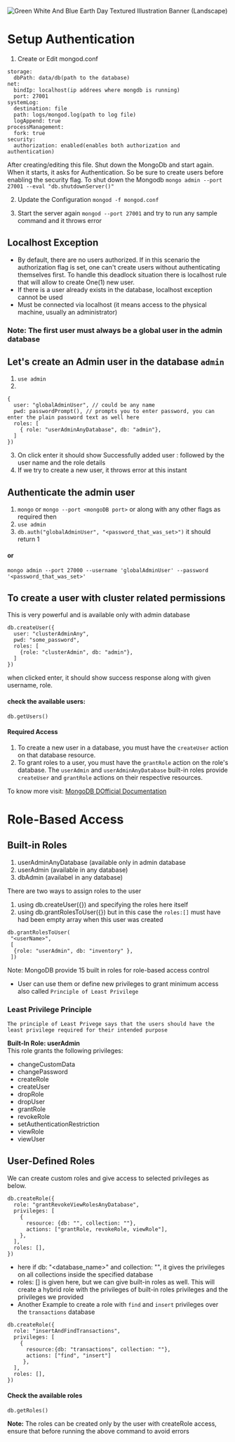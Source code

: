 ![Green White And Blue Earth Day Textured Illustration Banner (Landscape)](https://user-images.githubusercontent.com/60538942/160297488-4efd6cb9-fc99-4db5-8699-de1e3f2c93ed.png)



# Setup Authentication
1. Create or Edit mongod.conf
```
storage:
  dbPath: data/db(path to the database)
net:
  bindIp: localhost(ip addrees where mongdb is running)
  port: 27001
systemLog:
  destination: file
  path: logs/mongod.log(path to log file)
  logAppend: true
processManagement:
  fork: true
security:
  authorization: enabled(enables both authorization and authentication)
```

After creating/editing this file. Shut down the MongoDb and start again. When it starts, it asks for Authentication.
So be sure to create users before enabling the security flag.
To shut down the Mongodb `mongo admin --port 27001 --eval "db.shutdownServer()"`

2. Update the Configuration
`mongod -f mongod.conf`

3. Start the server again `mongod --port 27001` and try to run any sample command and it throws error

## Localhost Exception
- By default, there are no users authorized. If in this scenario the authorization flag is set, one can't create users without authenticating themselves first. 
To handle this deadlock situation there is localhost rule that will allow to create One(1) new user.
- If there is a user already exists in the database, localhost exception cannot be used
- Must be connected via localhost (it means access to the physical machine, usually an administrator)

### Note: The first user must always be a global user in the admin database

## Let's create an Admin user in the database `admin`
1. `use admin`
2.
 ```db.createUser(
 {
   user: "globalAdminUser", // could be any name
   pwd: passwordPrompt(), // prompts you to enter password, you can enter the plain password text as well here
   roles: [
     { role: "userAdminAnyDatabase", db: "admin"},
   ]
 })
 ```
 3. On click enter it should show Successfully added user : followed by the user name and the role details
 4. If we try to create a new user, it throws error at this instant

## Authenticate the admin user
1. `mongo` or `mongo --port <mongoDB port>` or along with any other flags as required
then
2. `use admin`
3. `db.auth("globalAdminUser", "<password_that_was_set>")`
it should return 1
#### or 
`mongo admin --port 27000 --username 'globalAdminUser' --password '<password_that_was_set>'`

## To create a user with cluster related permissions
This is very powerful and is available only with admin database
```
db.createUser({
  user: "clusterAdminAny",
  pwd: "some_password",
  roles: [
    {role: "clusterAdmin", db: "admin"},
  ]
})
```
when clicked enter, it should show success response along with given username, role.

#### check the available users: 
`db.getUsers()`

#### Required Access
1. To create a new user in a database, you must have the `createUser` action on that database resource.
2. To grant roles to a user, you must have the `grantRole` action on the role's database.
The `userAdmin` and `userAdminAnyDatabase` built-in roles provide `createUser` and `grantRole` actions on their respective resources.

To know more visit: [MongoDB DOfficial Documentation](https://www.mongodb.com/docs/manual/reference/method/db.createUser/)

# Role-Based Access
## Built-in Roles
1. userAdminAnyDatabase (available only in admin database
2. userAdmin (available in any database)
3. dbAdmin (availabel in any database)

There are two ways to assign roles to the user
1. using db.createUser({}) and specifying the roles here itself
2. using db.grantRolesToUser({}) but in this case the `roles:[]` must have had been empty array when this user was created
```
db.grantRolesToUser(
 "<userName>",
 [
  {role: "userAdmin", db: "inventory" },
 ])
```
Note: MongoDB provide 15 built in roles for role-based access control
- User can use them or define new privileges to grant minimum access also called `Principle of Least Privilege`
### Least Privilege Principle
`The principle of Least Privege says that the users should have the least privilege required for their intended purpose`

**Built-In Role: userAdmin** <br>
This role grants the following privileges:
- changeCustomData
- changePassword
- createRole
- createUser
- dropRole
- dropUser
- grantRole
- revokeRole
- setAuthenticationRestriction
- viewRole
- viewUser

## User-Defined Roles
We can create custom roles and give access to selected privileges as below.
```
db.createRole({
  role: "grantRevokeViewRolesAnyDatabase",
  privileges: [
    {
      resource: {db: "", collection: ""},
      actions: ["grantRole, revokeRole, viewRole"],
    },
  ],
  roles: [],
})
```
- here if db: "<database_name>" and collection: "", it gives the privileges on all collections inside the specified database
- roles: [] is given here, but we can give built-in roles as well. This will create a hybrid role with the privileges of built-in roles privileges and the privileges we provided
- Another Example to create a role with `find` and `insert` privileges over the `transactions` database
```
db.createRole({
  role: "insertAndFindTransactions",
  privileges: [
    {
      resource:{db: "transactions", collection: ""},
      actions: ["find", "insert"]
     },
  ],
  roles: [],
})
```

#### Check the available roles
`db.getRoles()`

**Note:** The roles can be created only by the user with createRole access, ensure that before running the above command to avoid errors



